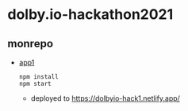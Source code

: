 # dolby.io-hackathon2021

## monrepo

- [app1](/app1)
  ```
  npm install
  npm start
  ```
  - deployed to https://dolbyio-hack1.netlify.app/

